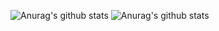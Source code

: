 ![Anurag's github stats](https://github-readme-stats.vercel.app/api/top-langs/?username=Miuss)
![Anurag's github stats](https://github-readme-stats.vercel.app/api?username=Miuss&show_icons=true)
